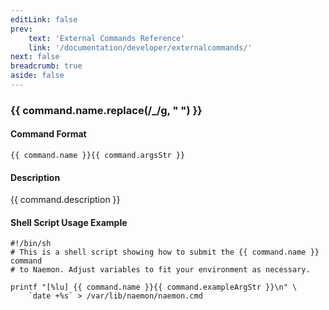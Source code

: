 ```yaml
---
editLink: false
prev:
    text: 'External Commands Reference'
    link: '/documentation/developer/externalcommands/'
next: false
breadcrumb: true
aside: false
---
```


<script setup>
const command = {"args":[{"name":"host_name","type":"host"},{"name":"persistent","type":"bool"},{"name":"author","type":"str"},{"name":"comment","type":"str"}],"name":"ADD_HOST_COMMENT","description":"This command is used to add a comment for the specified host.  If you work with other administrators, you may find it useful to share information about a host that is having problems if more than one of you may be working on it.  If you do not check the 'persistent' option, the comment will be automatically be deleted at the the next program restarted.","classes":["host","comment"],"argsStr":";host_name;persistent;author;comment","exampleArgStr":";host1;1;naemonadmin;This is an example comment."};
</script>

<h3>{{ command.name.replace(/_/g, " ") }}</h3>

#### Command Format

`{{ command.name }}{{ command.argsStr }}`

#### Description

{{ command.description }}

#### Shell Script Usage Example

```sh-vue
#!/bin/sh
# This is a shell script showing how to submit the {{ command.name }} command
# to Naemon. Adjust variables to fit your environment as necessary.

printf "[%lu] {{ command.name }}{{ command.exampleArgStr }}\n" \
    `date +%s` > /var/lib/naemon/naemon.cmd
```
